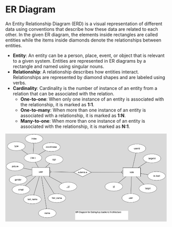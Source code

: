 # ER Diagram

An Entity Relationship Diagram (ERD) is a visual representation of different data using conventions that describe how these data are related to each other.
In the given ER diagram, the elements inside rectangles are called entities while the items inside diamonds denote the relationships between entities.

* **Entity**: An entity can be a person, place, event, or object that is relevant to a given system. Entities are represented in ER diagrams by a rectangle and named using singular nouns.
* **Relationship**: A relationship describes how entities interact. Relationships are represented by diamond shapes and are labeled using verbs.
* **Cardinality**: Cardinality is the number of instance of an entity from a relation that can be associated with the relation.
  * **One-to-one**: When only one instance of an entity is associated with the relationship, it is marked as **1:1**.
  * **One-to-many**: When more than one instance of an entity is associated with a relationship, it is marked as **1:N**.
  * **Many-to-one**: When more than one instance of an entity is associated with the relationship, it is marked as **N:1**.

![ER_DatingApp figure](./images/ER_DatingApp.png)
